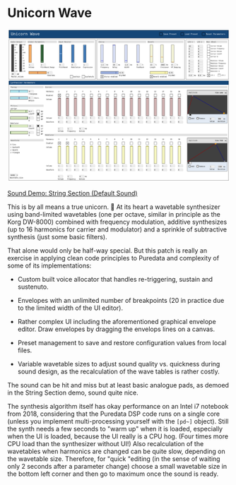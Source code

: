 Unicorn Wave
============

<img src="Screenshots/String%20Section%20(Default%20Sound).png?raw=true" alt="Screenshot">

<a href="Demos/String%20Section%20(Default%20Sound).mp3?raw=true">Sound Demo: String Section (Default Sound)</a>

This is by all means a true unicorn. 🦄 At its heart a wavetable synthesizer
using band-limited wavetables (one per octave, similar in principle as the
Korg DW-8000) combined with frequency modulation, additive synthesizes (up
to 16 harmonics for carrier and modulator) and a sprinkle of subtractive synthesis
(just some basic filters).

That alone would only be half-way special. But this patch is really an exercise
in applying clean code principles to Puredata and complexity of some of its
implementations:

 * Custom built voice allocator that handles re-triggering, sustain and sustenuto.

 * Envelopes with an unlimited number of breakpoints (20 in practice due to the
   limited width of the UI editor).

 * Rather complex UI including the aforementioned graphical envelope editor.
   Draw envelopes by dragging the envelops lines on a canvas.

 * Preset management to save and restore configuration values from local files.

 * Variable wavetable sizes to adjust sound quality vs. quickness during sound
   design, as the recalculation of the wave tables is rather costly.

The sound can be hit and miss but at least basic analogue pads, as demoed in
the String Section demo, sound quite nice.

The synthesis algorithm itself has okay performance on an Intel i7 notebook
from 2018, considering that the Puredata DSP code runs on a single core (unless
you implement multi-processing yourself with the `[pd~]` object). Still the
synth needs a few seconds to "warm up" when it is loaded, especially when the
UI is loaded, because the UI really is a CPU hog. (Four times more CPU load
than the synthesizer without UI!) Also recalculation of the wavetables when
harmonics are changed can be quite slow, depending on the wavetable size.
Therefore, for "quick "editing (in the sense of waiting only 2 seconds after
a parameter change) choose a small wavetable size in the bottom left corner
and then go to maximum once the sound is ready.
